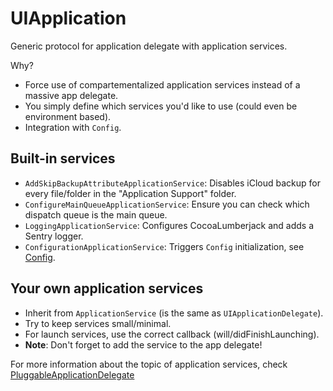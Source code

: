 # UIApplication

Generic protocol for application delegate with application services.

Why?

- Force use of compartementalized application services instead of a massive app delegate.
- You simply define which services you'd like to use (could even be environment based).
- Integration with `Config`.

## Built-in services

- `AddSkipBackupAttributeApplicationService`: Disables iCloud backup for every file/folder in the "Application Support" folder.
- `ConfigureMainQueueApplicationService`: Ensure you can check which dispatch queue is the main queue.
- `LoggingApplicationService`: Configures CocoaLumberjack and adds a Sentry logger.
- `ConfigurationApplicationService`: Triggers `Config` initialization, see [Config](Core.md#config).

## Your own application services

- Inherit from `ApplicationService` (is the same as `UIApplicationDelegate`).
- Try to keep services small/minimal.
- For launch services, use the correct callback (will/didFinishLaunching).
- **Note**: Don't forget to add the service to the app delegate!

For more information about the topic of application services, check [PluggableApplicationDelegate](https://github.com/fmo91/PluggableApplicationDelegate)
